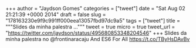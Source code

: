 
+++
author = "Jaydson Gomes"
categories = ["tweet"]
date = "Sat Aug 02 21:21:39 +0000 2014"
draft = false
slug = "178163230e9f9c991ff000eea13057fbd97dc9a5"
tags = ["tweet"]
title = """Slides da minha palestra ..."""
tweet = true
micro = true
tweet_url = "https://twitter.com/jaydson/status/495680853348204546"
+++
Slides da minha palestra no @frontinaracaju And ES6 For All https://t.co/TByHsDAvBv
